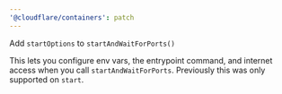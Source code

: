 ```yaml
---
'@cloudflare/containers': patch
---
```


Add `startOptions` to `startAndWaitForPorts()`

This lets you configure env vars, the entrypoint command, and internet access when you call `startAndWaitForPorts`. Previously this was only supported on `start`.
